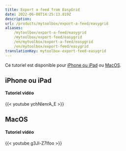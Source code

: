 ```yaml
---
title: Export a feed from EasyGrid
date: 2022-06-08T14:25:13.819Z
description:
url: /products/mytoolbox/export-a-feed/easygrid
aliases:
    /mytoolbox/export-a-feed/easygrid
    /mytoolbox/export-feed/easygrid
    /en/mytoolbox/export-a-feed/easygrid
    /en/mytoolbox/export-feed/easygrid
translationKey: mytoolbox-export-feed-easygrid
---
```


Ce tutoriel est disponible pour [iPhone ou iPad](#iphone-or-ipad) ou [MacOS](#macos).

## iPhone ou iPad

#### Tutoriel vidéo

{{< youtube ychNlenrA_E >}}

## MacOS

#### Tutoriel vidéo

{{< youtube g3Jl-Z7Ifoo >}}
